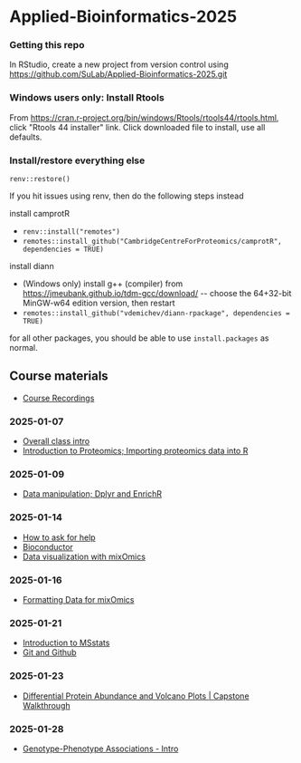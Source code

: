# Applied-Bioinformatics-2025

### Getting this repo

In RStudio, create a new project from version control using https://github.com/SuLab/Applied-Bioinformatics-2025.git

### Windows users only: Install Rtools

From https://cran.r-project.org/bin/windows/Rtools/rtools44/rtools.html, click "Rtools 44 installer" link. Click downloaded file to install, use all defaults.

### Install/restore everything else

`renv::restore()`

If you hit issues using renv, then do the following steps instead

install camprotR
* `renv::install("remotes")`
* `remotes::install_github("CambridgeCentreForProteomics/camprotR", dependencies = TRUE)`

install diann
* (Windows only) install g++ (compiler) from https://jmeubank.github.io/tdm-gcc/download/ -- choose the 64+32-bit MinGW-w64 edition version, then restart
* `remotes::install_github("vdemichev/diann-rpackage", dependencies = TRUE)`

for all other packages, you should be able to use `install.packages` as normal.


## Course materials

* [Course Recordings](https://www.dropbox.com/scl/fo/ahddd1ci362ppzm8pcyet/AGp4X15MGMhK0RkTlpR_okc?rlkey=6fpej2sf0so8ppo4lqu5yg73z&st=zymytfcp&dl=0)


### 2025-01-07
* [Overall class intro](https://docs.google.com/presentation/d/1DFdVBRlitwfMhO4pZMOLntDAMrm32WAS/edit?usp=sharing&ouid=101769683166653841618&rtpof=true&sd=true)
* [Introduction to Proteomics; Importing proteomics data into R](https://docs.google.com/presentation/d/1AzBJR_JMnycM37_xtJLqZi4IJxPEpsUZ/edit?usp=sharing&ouid=117620351523798089230&rtpof=true&sd=true)


### 2025-01-09
* [Data manipulation; Dplyr and EnrichR](https://docs.google.com/presentation/d/1EXqxfV6nAepYD6nMXxSyAppymuyJvTvv/edit?usp=sharing&ouid=117620351523798089230&rtpof=true&sd=true)


### 2025-01-14
* [How to ask for help](https://docs.google.com/presentation/d/1X_A7HeIQ0SYK1iWilKVG3uIArGInNmoN/edit?usp=sharing&ouid=101769683166653841618&rtpof=true&sd=true)
* [Bioconductor](https://docs.google.com/presentation/d/1bd-1Mm4HrUiA7W3KixEDrmEcKA717EFN-oWmOEuySWw/edit?usp=sharing)
* [Data visualization with mixOmics](https://docs.google.com/presentation/d/14J1nxm7Yu7deGskz63wlcH9qgU7iAsJS/edit?usp=sharing&ouid=117620351523798089230&rtpof=true&sd=true)

### 2025-01-16
* [Formatting Data for mixOmics](https://docs.google.com/presentation/d/1ZazO1xg4PBTX7BPGp2RnEppZ-6nlHPGN/edit?usp=sharing&ouid=101769683166653841618&rtpof=true&sd=true)

### 2025-01-21
* [Introduction to MSstats](https://docs.google.com/presentation/d/14hCFWaeSLAZkacpwWwO_STvFpNdBH91g/edit)
* [Git and Github](https://docs.google.com/presentation/d/1xAKv2cfepvKv57Ojcxb0Tvxrjee1skJB0wTP00W3grg/edit)

### 2025-01-23
* [Differential Protein Abundance and Volcano Plots | Capstone Walkthrough](https://docs.google.com/presentation/d/1xuFXC3QBQiVE6qRZzaKchKLOmufJBWrY/edit?usp=drive_link&ouid=117620351523798089230&rtpof=true&sd=true)

### 2025-01-28
* [Genotype-Phenotype Associations - Intro](https://docs.google.com/presentation/d/1CcGaAceNjFeHXAEtAsvs0kI32zChtmsM/edit?usp=drive_link&ouid=117620351523798089230&rtpof=true&sd=true)
